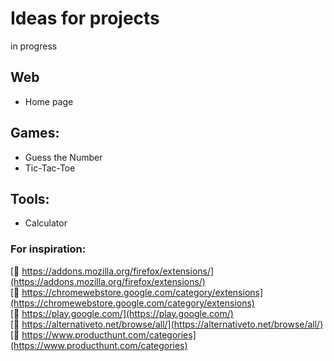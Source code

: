 # Ideas for projects
in progress

<!-- https://en.wikipedia.org/wiki/English_alphabet#
To know where to insert:
A a B b C c D d E e F f G g H h I i J j K k L l M m N n O o P p Q q R r S s T t U u V v W w X x Y y Z z
2 spaces - line break
-->

  
## Web
- Home page  
  
## Games:
- Guess the Number  
- Tic-Tac-Toe  
  
## Tools:
- Calculator  
  
<!-- https://en.wikipedia.org/wiki/English_alphabet#
To know where to insert:
A a B b C c D d E e F f G g H h I i J j K k L l M m N n O o P p Q q R r S s T t U u V v W w X x Y y Z z
-->

### For inspiration:
[🔗 https://addons.mozilla.org/firefox/extensions/](https://addons.mozilla.org/firefox/extensions/)  
[🔗 https://chromewebstore.google.com/category/extensions](https://chromewebstore.google.com/category/extensions)  
[🔗 https://play.google.com/](https://play.google.com/)  
[🔗 https://alternativeto.net/browse/all/](https://alternativeto.net/browse/all/)  
[🔗 https://www.producthunt.com/categories](https://www.producthunt.com/categories)  


